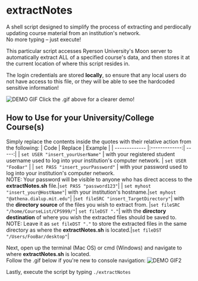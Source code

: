 # extractNotes
A shell script designed to simplify the process of extracting and perdiocally updating course material from an institution's network.\
No more typing – just execute!

This particular script accesses Ryerson University's Moon server to automatically extract ALL of a specified course's data, and then stores it at the current location of where this script resides in.

The login credentials are stored **locally**, so ensure that any local users do not have access to this file, or they will be able to see the hardcoded sensitive information!

![DEMO GIF](https://github.com/t10le/extractNotes/blob/main/demo/demo.gif)
Click the .gif above for a clearer demo!


## How to Use for your University/College Course(s)
Simply replace the contents inside the quotes with their relative action from the following:
| Code        | Replace            | Example  |
| ------------- |:-------------:| -----:|
| `set USER "insert_yourUserName"`   | with your registered student username used to log into your institution's computer network. | `set USER "FooBar"` |
| `set PASS "insert_yourPassword"`   | with your password used to log into your institution's computer network.<br />NOTE: Your password will be visible to anyone who has direct access to the **extractNotes.sh** file.|`set PASS "password123"`|
| `set myhost "insert_your@HostName"`| with your institution's hostname.|`set myhost "@athena.dialup.mit.edu"`|
|`set fileSRC "insert_TargetDirectory"`| with the **directory source** of the files you wish to extract from. |`set fileSRC "/home/CourseList/CPS999/"`|
`set fileDST "."`| with the **directory destination** of where you wish the extracted files should be saved to.<br />NOTE: Leave it as `set fileDST "."` to store the extracted files in the same directory as where the **extractNotes.sh** is located.|`set fileDST "/Users/FooBar/desktop"`|

Next, open up the terminal (Mac OS) or cmd (Windows) and navigate to where **extractNotes.sh** is located.\
Follow the .gif below if you're new to console navigation:
![DEMO GIF2](https://github.com/t10le/extractNotes/blob/main/demo/demo2.gif)

Lastly, execute the script by typing `./extractNotes`
